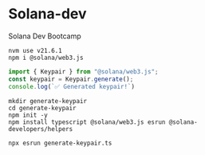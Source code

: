 # Solana-dev
Solana Dev Bootcamp

```Shell
nvm use v21.6.1
npm i @solana/web3.js
```

```Typescript
import { Keypair } from "@solana/web3.js";
const keypair = Keypair.generate();
console.log(`✅ Generated keypair!`)
```

```Shell
mkdir generate-keypair
cd generate-keypair
npm init -y
npm install typescript @solana/web3.js esrun @solana-developers/helpers

npx esrun generate-keypair.ts
```
